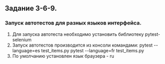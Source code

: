## Задание 3-6-9.
### Запуск автотестов для разных языков интерфейса.

1. Для запуска автотеста необходимо установить библиотеку pytest-selenium
2. Запуск автотестов производится из консоли командами:
    pytest --language=es test_items.py
    pytest --language=fr test_items.py
3. По умолчанию установлен язык браузера  - ru
